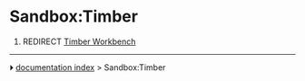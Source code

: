 # Sandbox:Timber
1.  REDIRECT [Timber Workbench](Timber_Workbench.md)



---
⏵ [documentation index](../README.md) > Sandbox:Timber
